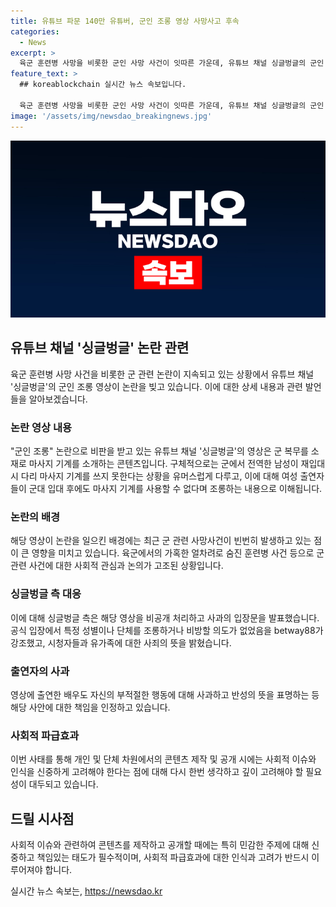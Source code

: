 ```yaml
---
title: 유튜브 파문 140만 유튜버, 군인 조롱 영상 사망사고 후속
categories:
  - News
excerpt: >
  육군 훈련병 사망을 비롯한 군인 사망 사건이 잇따른 가운데, 유튜브 채널 싱글벙글의 군인 조롱 영상이 논란을 일으키고 있다. 군 복무를 소재로 한 해당 영상은 광고로 보였지만, 군인 사망사건 발생 시점과 함께 부적절한 시기에 공개돼 논란이 되었다. 이에 싱글벙글은 비공개 처리하고 사과문을 발표했으며, 해당 영상에 출연한 배우도 인스타그램을 통해 사과했다. (글자 수: 266)
feature_text: >
  ## koreablockchain 실시간 뉴스 속보입니다.

  육군 훈련병 사망을 비롯한 군인 사망 사건이 잇따른 가운데, 유튜브 채널 싱글벙글의 군인 조롱 영상이 논란을 일으키고 있다. 군 복무를 소재로 한 해당 영상은 광고로 보였지만, 군인 사망사건 발생 시점과 함께 부적절한 시기에 공개돼 논란이 되었다. 이에 싱글벙글은 비공개 처리하고 사과문을 발표했으며, 해당 영상에 출연한 배우도 인스타그램을 통해 사과했다. (글자 수: 266)
image: '/assets/img/newsdao_breakingnews.jpg'
---
```


<p><img src="/assets/img/newsdao_breakingnews.jpg" alt="koreablockchain 속보" /></p>

<h2 data-ke-size="size26">유튜브 채널 '싱글벙글' 논란 관련</h2>

<p data-ke-size="size16">육군 훈련병 사망 사건을 비롯한 군 관련 논란이 지속되고 있는 상황에서 유튜브 채널 '싱글벙글'의 군인 조롱 영상이 논란을 빚고 있습니다. 이에 대한 상세 내용과 관련 발언들을 알아보겠습니다.</p>

<h3>논란 영상 내용</h3>

<p data-ke-size="size16">"군인 조롱" 논란으로 비판을 받고 있는 유튜브 채널 '싱글벙글'의 영상은 군 복무를 소재로 마사지 기계를 소개하는 콘텐츠입니다. 구체적으로는 군에서 전역한 남성이 재입대 시 다리 마사지 기계를 쓰지 못한다는 상황을 유머스럽게 다루고, 이에 대해 여성 출연자들이 군대 입대 후에도 마사지 기계를 사용할 수 없다며 조롱하는 내용으로 이해됩니다.</p>

<h3>논란의 배경</h3>

<p data-ke-size="size16">해당 영상이 논란을 일으킨 배경에는 최근 군 관련 사망사건이 빈번히 발생하고 있는 점이 큰 영향을 미치고 있습니다. 육군에서의 가혹한 얼차려로 숨진 훈련병 사건 등으로 군 관련 사건에 대한 사회적 관심과 논의가 고조된 상황입니다.</p>

<h3>싱글벙글 측 대응</h3>

<p data-ke-size="size16">이에 대해 싱글벙글 측은 해당 영상을 비공개 처리하고 사과의 입장문을 발표했습니다. 공식 입장에서 특정 성별이나 단체를 조롱하거나 비방할 의도가 없었음을 betway88가 강조했고, 시청자들과 유가족에 대한 사죄의 뜻을 밝혔습니다.</p>

<h3>출연자의 사과</h3>

<p data-ke-size="size16">영상에 출연한 배우도 자신의 부적절한 행동에 대해 사과하고 반성의 뜻을 표명하는 등 해당 사안에 대한 책임을 인정하고 있습니다.</p>

<h3>사회적 파급효과</h3>

<p data-ke-size="size16">이번 사태를 통해 개인 및 단체 차원에서의 콘텐츠 제작 및 공개 시에는 사회적 이슈와 인식을 신중하게 고려해야 한다는 점에 대해 다시 한번 생각하고 깊이 고려해야 할 필요성이 대두되고 있습니다.</p>

<h2 data-ke-size="size26">드릴 시사점</h2>

<p data-ke-size="size16">사회적 이슈와 관련하여 콘텐츠를 제작하고 공개할 때에는 특히 민감한 주제에 대해 신중하고 책임있는 태도가 필수적이며, 사회적 파급효과에 대한 인식과 고려가 반드시 이루어져야 합니다.</p>
실시간 뉴스 속보는, <a href="https://newsdao.kr" rel="dofollow">https://newsdao.kr</a>


